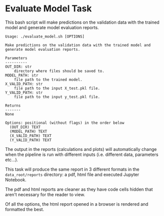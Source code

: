 # Evaluate Model Task

This bash script will make predictions on the validation data with the trained model and generate model evaluation reports.

```
Usage: ./evaluate_model.sh [OPTIONS]

Make predictions on the validation data with the trained model and generate model evaluation reports.

Parameters
----------
OUT_DIR: str
    directory where files should be saved to.
MODEL_PATH: str
    file path to the trained model.
X_VALID_PATH: str
    file path to the input X_test.pkl file.
Y_VALID_PATH: str
    file path to the input y_test.pkl file.

Returns
-------
None

Options: positional (without flags) in the order below
  (OUT_DIR) TEXT
  (MODEL_PATH) TEXT
  (X_VALID_PATH) TEXT
  (Y_VALID_PATH) TEXT
```

The output in the reports (calculations and plots) will automatically change when the pipeline is run with different inputs (i.e. different data, parameters etc...).

This task will produce the same report in 3 different formats in the `data_root/reports` directory: a pdf, html file and executed Jupyter Notebook.

The pdf and html reports are cleaner as they have code cells hidden that aren't necessary for the reader to view.

Of all the options, the html report opened in a browser is rendered and formatted the best.
